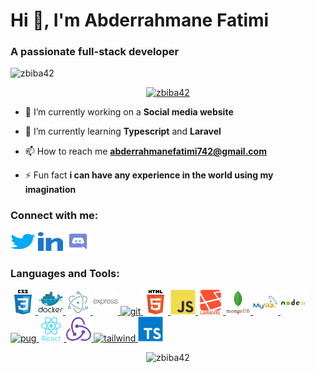 <h1>Hi 👋, I'm Abderrahmane Fatimi</h1>
<h3>A passionate full-stack developer</h3>

<p> <img src="https://komarev.com/ghpvc/?username=zbiba42&label=Profile%20views&color=0e75b6&style=flat" alt="zbiba42" /> </p>

<div style="width : 100%;text-align:center"> <a href="https://github.com/ryo-ma/github-profile-trophy"><img src="https://github-profile-trophy.vercel.app/?username=zbiba42" alt="zbiba42" /></a> </div>

- 🔭 I’m currently working on a **Social media website**

- 🌱 I’m currently learning **Typescript** and **Laravel**

- 📫 How to reach me **abderrahmanefatimi742@gmail.com**

- ⚡ Fun fact **i can have any experience in the world using my imagination**

<h3>Connect with me:</h3>
<p>
<a href="https://twitter.com/Zbiba42" target="_blank"><img src="./images/twitter.svg" alt="Zbiba42" height="30" width="40" /></a>
<a href="https://www.linkedin.com/in/abderrahmane-fatimi-209995251/" target="_blank"><img src="./images/linked-in-alt.svg" alt="abderrahmane-fatimi" height="30" width="40" /></a>
<a href="https://discord.gg/Zbiba#8512" target="_blank"><img src="./images/discord.svg" alt="Zbiba#8512" height="30" width="40" /></a>
</p>

<h3>Languages and Tools:</h3>
<p> <a href="https://developer.mozilla.org/en-US/docs/Web/CSS" target="_blank" rel="noreferrer"> <img src="https://raw.githubusercontent.com/devicons/devicon/master/icons/css3/css3-original-wordmark.svg" alt="css3" width="40" height="40"/> </a> <a href="https://www.docker.com/" target="_blank" rel="noreferrer"> <img src="https://raw.githubusercontent.com/devicons/devicon/master/icons/docker/docker-original-wordmark.svg" alt="docker" width="40" height="40"/> </a> <a href="https://www.electronjs.org" target="_blank" rel="noreferrer"> <img src="https://raw.githubusercontent.com/devicons/devicon/master/icons/electron/electron-original.svg" alt="electron" width="40" height="40"/> </a> <a href="https://expressjs.com" target="_blank" rel="noreferrer"> <img src="https://raw.githubusercontent.com/devicons/devicon/master/icons/express/express-original-wordmark.svg" alt="express" width="40" height="40"/> </a> <a href="https://git-scm.com/" target="_blank" rel="noreferrer"> <img src="https://www.vectorlogo.zone/logos/git-scm/git-scm-icon.svg" alt="git" width="40" height="40"/> </a> <a href="https://www.w3.org/html/" target="_blank" rel="noreferrer"> <img src="https://raw.githubusercontent.com/devicons/devicon/master/icons/html5/html5-original-wordmark.svg" alt="html5" width="40" height="40"/> </a> <a href="https://developer.mozilla.org/en-US/docs/Web/JavaScript" target="_blank" rel="noreferrer"> <img src="https://raw.githubusercontent.com/devicons/devicon/master/icons/javascript/javascript-original.svg" alt="javascript" width="40" height="40"/> </a> <a href="https://laravel.com/" target="_blank" rel="noreferrer"> <img src="https://raw.githubusercontent.com/devicons/devicon/master/icons/laravel/laravel-plain-wordmark.svg" alt="laravel" width="40" height="40"/> </a> <a href="https://www.mongodb.com/" target="_blank" rel="noreferrer"> <img src="https://raw.githubusercontent.com/devicons/devicon/master/icons/mongodb/mongodb-original-wordmark.svg" alt="mongodb" width="40" height="40"/> </a> <a href="https://www.mysql.com/" target="_blank" rel="noreferrer"> <img src="https://raw.githubusercontent.com/devicons/devicon/master/icons/mysql/mysql-original-wordmark.svg" alt="mysql" width="40" height="40"/> </a> <a href="https://nodejs.org" target="_blank" rel="noreferrer"> <img src="https://raw.githubusercontent.com/devicons/devicon/master/icons/nodejs/nodejs-original-wordmark.svg" alt="nodejs" width="40" height="40"/> </a> <a href="https://pugjs.org" target="_blank" rel="noreferrer"> <img src="https://cdn.worldvectorlogo.com/logos/pug.svg" alt="pug" width="40" height="40"/> </a> <a href="https://reactjs.org/" target="_blank" rel="noreferrer"> <img src="https://raw.githubusercontent.com/devicons/devicon/master/icons/react/react-original-wordmark.svg" alt="react" width="40" height="40"/> </a> <a href="https://redux.js.org" target="_blank" rel="noreferrer"> <img src="https://raw.githubusercontent.com/devicons/devicon/master/icons/redux/redux-original.svg" alt="redux" width="40" height="40"/> </a> <a href="https://tailwindcss.com/" target="_blank" rel="noreferrer"> <img src="https://www.vectorlogo.zone/logos/tailwindcss/tailwindcss-icon.svg" alt="tailwind" width="40" height="40"/> </a> <a href="https://www.typescriptlang.org/" target="_blank" rel="noreferrer"> <img src="https://raw.githubusercontent.com/devicons/devicon/master/icons/typescript/typescript-original.svg" alt="typescript" width="40" height="40"/> </a> </p>

<div style="width : 100%;text-align:center"><img src="https://github-readme-streak-stats.herokuapp.com/?user=zbiba42&theme=dark" alt="zbiba42" /></div>
